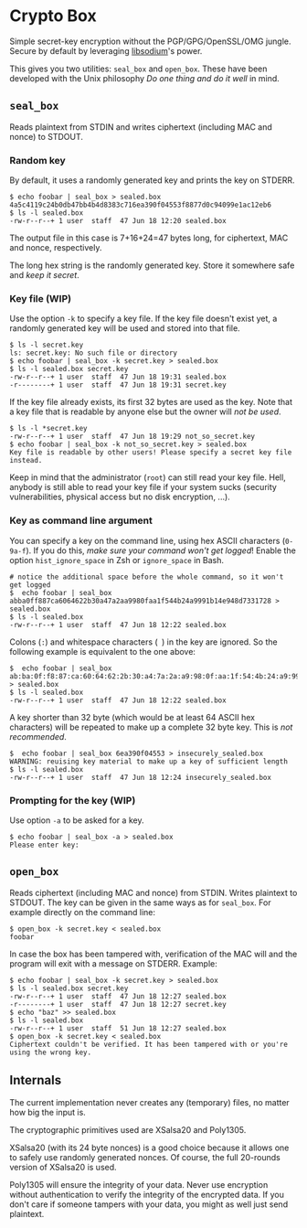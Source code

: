 # Crypto Box
Simple secret-key encryption without the PGP/GPG/OpenSSL/OMG jungle. Secure by
default by leveraging [libsodium](https://github.com/jedisct1/libsodium)'s
power.

This gives you two utilities: `seal_box` and `open_box`. These have been
developed with the Unix philosophy _Do one thing and do it well_ in mind.

## `seal_box`
Reads plaintext from STDIN and writes ciphertext (including MAC and nonce) to STDOUT.

### Random key
By default, it uses a randomly generated key and prints the key on STDERR.

```
$ echo foobar | seal_box > sealed.box
4a5c4119c24b0db47bb4b4d8383c716ea390f04553f8877d0c94099e1ac12eb6
$ ls -l sealed.box
-rw-r--r--+ 1 user  staff  47 Jun 18 12:20 sealed.box
```
The output file in this case is 7+16+24=47 bytes long, for ciphertext, MAC and
nonce, respectively.

The long hex string is the randomly generated key. Store it somewhere safe and
*keep it secret*.

### Key file (WIP)

Use the option `-k` to specify a key file.  If the key file doesn't exist yet,
a randomly generated key will be used and stored into that file.

```
$ ls -l secret.key
ls: secret.key: No such file or directory
$ echo foobar | seal_box -k secret.key > sealed.box
$ ls -l sealed.box secret.key
-rw-r--r--+ 1 user  staff  47 Jun 18 19:31 sealed.box
-r--------+ 1 user  staff  47 Jun 18 19:31 secret.key
```

If the key file already exists, its first 32 bytes are used as the key. Note
that a key file that is readable by anyone else but the owner will *not be
used*.

```
$ ls -l *secret.key
-rw-r--r--+ 1 user  staff  47 Jun 18 19:29 not_so_secret.key
$ echo foobar | seal_box -k not_so_secret.key > sealed.box
Key file is readable by other users! Please specify a secret key file instead.
```

Keep in mind that the administrator (`root`) can still read your key file.
Hell, anybody is still able to read your key file if your system sucks
(security vulnerabilities, physical access but no disk encryption, ...).

### Key as command line argument
You can specify a key on the command line, using hex ASCII characters (`0-9a-f`).
If you do this, *make sure your command won't get logged*! Enable the option
`hist_ignore_space` in Zsh or `ignore_space` in Bash.

```
# notice the additional space before the whole command, so it won't get logged
$  echo foobar | seal_box abba0ff887ca6064622b30a47a2aa9980faa1f544b24a9991b14e948d7331728 > sealed.box
$ ls -l sealed.box
-rw-r--r--+ 1 user  staff  47 Jun 18 12:22 sealed.box
```

Colons (`:`) and whitespace characters (` `) in the key are ignored. So the
following example is equivalent to the one above:

```
$  echo foobar | seal_box ab:ba:0f:f8:87:ca:60:64:62:2b:30:a4:7a:2a:a9:98:0f:aa:1f:54:4b:24:a9:99:1b:14:e9:48:d7:33:17:28 > sealed.box
$ ls -l sealed.box
-rw-r--r--+ 1 user  staff  47 Jun 18 12:22 sealed.box
```
A key shorter than 32 byte (which would be at least 64 ASCII hex characters)
will be repeated to make up a complete 32 byte key. This is *not recommended*.

```
$  echo foobar | seal_box 6ea390f04553 > insecurely_sealed.box
WARNING: reuising key material to make up a key of sufficient length
$ ls -l sealed.box
-rw-r--r--+ 1 user  staff  47 Jun 18 12:24 insecurely_sealed.box
```

### Prompting for the key (WIP)
Use option `-a` to be asked for a key.

```
$ echo foobar | seal_box -a > sealed.box
Please enter key: 
```

## `open_box`
Reads ciphertext (including MAC and nonce) from STDIN. Writes plaintext to STDOUT. The
key can be given in the same ways as for `seal_box`. For example directly on the command line:

```
$ open_box -k secret.key < sealed.box
foobar
```

In case the box has been tampered with, verification of the MAC will and the
program will exit with a message on STDERR. Example:

```
$ echo foobar | seal_box -k secret.key > sealed.box
$ ls -l sealed.box secret.key
-rw-r--r--+ 1 user  staff  47 Jun 18 12:27 sealed.box
-r--------+ 1 user  staff  47 Jun 18 12:27 secret.key
$ echo "baz" >> sealed.box
$ ls -l sealed.box
-rw-r--r--+ 1 user  staff  51 Jun 18 12:27 sealed.box
$ open_box -k secret.key < sealed.box
Ciphertext couldn't be verified. It has been tampered with or you're using the wrong key.
```

## Internals
The current implementation never creates any (temporary) files, no matter how big the input is.

The cryptographic primitives used are XSalsa20 and Poly1305.

XSalsa20 (with its 24 byte nonces) is a good choice because it allows one to
safely use randomly generated nonces. Of course, the full 20-rounds version of
XSalsa20 is used.

Poly1305 will ensure the integrity of your data. Never use encryption without
authentication to verify the integrity of the encrypted data. If you don't care
if someone tampers with your data, you might as well just send plaintext.
